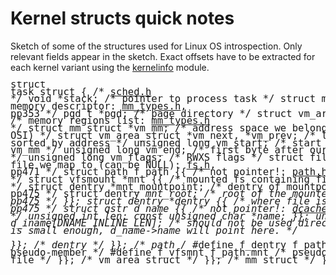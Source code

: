 # Kernel structs quick notes

Sketch of some of the structures used for Linux OS introspection. Only relevant fields appear in the sketch. Exact offsets have to be extracted for each kernel variant using the [kernelinfo](utils/kernelinfo) module.

<big><pre style="line-height: 90%; font-size: 13px;">struct task\_struct {        /\* [sched.h][task_struct] \*/
    void \*stack;            /\* pointer to process task \*/
    struct mm\_struct \*mm {{ /\* memory descriptor: [mm_types.h][mm_struct], pp353 \*/
        pgd_t \*pgd;                     /\* page directory \*/
        struct vm\_area\_struct \*mmap {{  /\* memory regions list: [mm_types.h][vm_area_struct] \*/
            struct mm\_struct \*vm\_mm;    /\* address space we belong to (not used for OSI) \*/
            struct vm_area_struct \*vm\_next, \*vm\_prev; /\* list of VM areas, sorted by address \*/
            unsigned long vm\_start;     /\* start address within vm_mm \*/
            unsigned long vm\_end;       /\* first byte after our end within vm_mm \*/
            unsigned long vm\_flags;     /\* RWXS flags \*/
            struct file \*vm\_file {{     /\* file we map to (can be NULL): [fs.h][file], pp471 */
                struct path f\_path {{   /\* not pointer!: [path.h][path] \*/
                    struct vfsmount \*mnt {{    /\* mounted fs containing file: [mount.h][vfsmount] \*/
                        struct dentry *mnt_mountpoint; /\* dentry of mountpoint: [dcache.h][dentry], pp475 \*/
                        struct dentry *mnt_root; /\* root of the mounted tree: [dcache.h][dentry], pp475 \*/
                    }};
                    struct dentry \*dentry {{    /\* where file is located on fs: [dcache.h][dentry], pp475 \*/
                        struct qstr d_name {{   /\* not pointer!: [dcache.h][qstr] \*/
                        	unsigned int len;
                            const unsigned char \*name;
                        }};
                        unsigned char d\_iname[DNAME\_INLINE\_LEN]; /\* should not be used directly! when the name is small enough, d_name->name will point here. \*/  
                    }}; /\* dentry \*/
                }}; /\* path /*
                #define f\_dentry f\_path.dentry  /\* pseudo-member \*/
                #define f\_vfsmnt f\_path.mnt     /\* pseudo-member \*/
            }}; /\* file \*/
        }}; /\* vm\_area\_struct \*/
    }}; /\* mm\_struct \*/
} /\* task\_struct \*/
</pre></big>


[task_struct]: https://github.com/torvalds/linux/blob/v3.2/include/linux/sched.h#L1220
[mm_struct]: https://github.com/torvalds/linux/blob/v3.2/include/linux/mm_types.h#L289
[vm_area_struct]: https://github.com/torvalds/linux/blob/v3.2/include/linux/mm_types.h#L201
[file]: https://github.com/torvalds/linux/blob/v3.2/include/linux/fs.h#L964
[path]: https://github.com/torvalds/linux/blob/v3.2/include/linux/path.h#L7
[vfsmount]: https://github.com/torvalds/linux/blob/v3.2/include/linux/mount.h#L55
[dentry]: https://github.com/torvalds/linux/blob/v3.2/include/linux/dcache.h#L116
[qstr]: https://github.com/torvalds/linux/blob/v3.2/include/linux/dcache.h#L35

